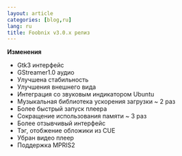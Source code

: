 ```yaml
---
layout: article
categories: [blog,ru]
lang: ru
title: Foobnix v3.0.x релиз
---
```

**Изменения**

* Gtk3 интерфейс
* GStreamer1.0 аудио
* Улучшена стабильность
* Улучшения внешнего вида
* Интеграция со звуковым индикатором Ubuntu
* Музыкальная библиотека ускорения загрузки ~ 2 раз
* Более быстрый запуск плеера
* Сокращение использования памяти ~ 3 раз
* Более отзывчивый интерфейс
* Тэг, отобжение обложики из CUE
* Убран видео плеер
* Поддержка MPRIS2 